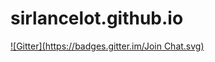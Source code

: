 # sirlancelot.github.io
[![Gitter](https://badges.gitter.im/Join Chat.svg)](https://gitter.im/sirlancelot/sirlancelot.github.io?utm_source=badge&utm_medium=badge&utm_campaign=pr-badge&utm_content=badge)